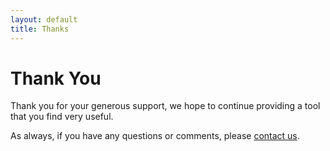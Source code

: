 ```yaml
---
layout: default
title: Thanks
---
```


# Thank You #

Thank you for your generous support, we hope to continue providing a tool that you find very useful.  

As always, if you have any questions or comments, please [contact us](community/index.html).
